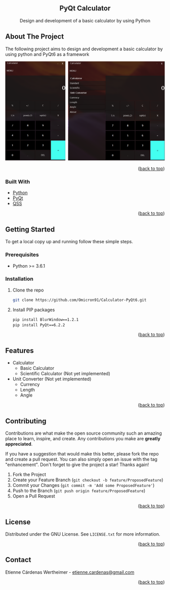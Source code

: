 <!-- TITLE -->
<h2 align="center">PyQt Calculator</h2>

  <p align="center">
    Design and development of a basic calculator by using Python
  </p>
</div>

<!-- ABOUT... -->
## About The Project

The following project aims to design and development a basic calculator by using
python and PyQt6 as a framework

[![Product Name Screen Shot][product-screenshot]](https://example.com)

<p align="right">(<a href="#top">back to top</a>)</p>


### Built With

* [Python](https://www.python.org/)
* [PyQt](https://www.riverbankcomputing.com/software/pyqt/)
* [QSS](https://doc.qt.io/qt-6/stylesheet-syntax.html)

<p align="right">(<a href="#top">back to top</a>)</p>

<!-- GETTING STARTED -->
## Getting Started

To get a local copy up and running follow these simple steps.

### Prerequisites

* Python >= 3.6.1

### Installation

1. Clone the repo
   ```sh
   git clone https://github.com/Omicron91/Calculator-PyQt6.git
   ```
2. Install PIP packages
    ```sh
    pip install BlurWindow==1.2.1
    pip install PyQt==6.2.2
    ```

<p align="right">(<a href="#top">back to top</a>)</p>

<!-- FEATURES -->
## Features

- Calculator
    - Basic Calculator
    - Scientific Calculator (Not yet implemented)
- Unit Converter (Not yet implemented)
    - Currency
    - Length
    - Angle

<p align="right">(<a href="#top">back to top</a>)</p>



<!-- CONTRIBUTING -->
## Contributing

Contributions are what make the open source community such an amazing place to learn, inspire, and create. Any contributions you make are **greatly appreciated**.

If you have a suggestion that would make this better, please fork the repo and create a pull request. You can also simply open an issue with the tag "enhancement".
Don't forget to give the project a star! Thanks again!

1. Fork the Project
2. Create your Feature Branch (`git checkout -b feature/ProposedFeature`)
3. Commit your Changes (`git commit -m 'Add some ProposedFeature'`)
4. Push to the Branch (`git push origin feature/ProposedFeature`)
5. Open a Pull Request

<p align="right">(<a href="#top">back to top</a>)</p>



<!-- LICENSE -->
## License

Distributed under the GNU License. See `LICENSE.txt` for more information.

<p align="right">(<a href="#top">back to top</a>)</p>



<!-- CONTACT -->
## Contact

Etienne Cárdenas Wertheimer - etienne.cardenas@gmail.com

<p align="right">(<a href="#top">back to top</a>)</p>


<!-- MARKDOWN LINKS & IMAGES -->
[product-screenshot]: images/screenshot.png